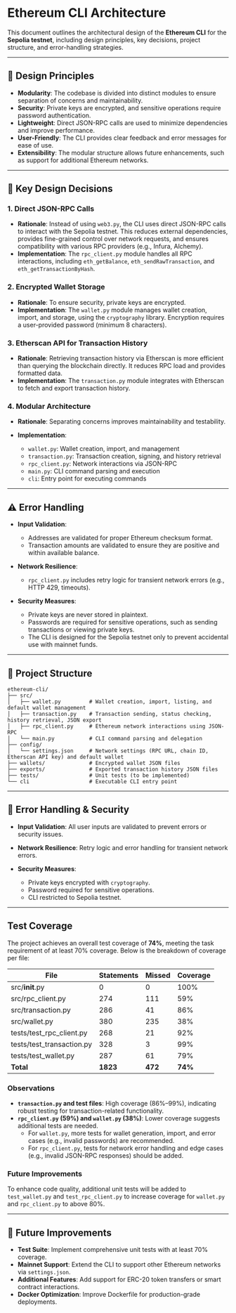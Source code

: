 # Ethereum CLI Architecture

This document outlines the architectural design of the **Ethereum CLI** for the **Sepolia testnet**, including design principles, key decisions, project structure, and error-handling strategies.

---

## 🎯 Design Principles

* **Modularity**: The codebase is divided into distinct modules to ensure separation of concerns and maintainability.
* **Security**: Private keys are encrypted, and sensitive operations require password authentication.
* **Lightweight**: Direct JSON-RPC calls are used to minimize dependencies and improve performance.
* **User-Friendly**: The CLI provides clear feedback and error messages for ease of use.
* **Extensibility**: The modular structure allows future enhancements, such as support for additional Ethereum networks.

---

## 🔑 Key Design Decisions

### 1. Direct JSON-RPC Calls

* **Rationale**: Instead of using `web3.py`, the CLI uses direct JSON-RPC calls to interact with the Sepolia testnet. This reduces external dependencies, provides fine-grained control over network requests, and ensures compatibility with various RPC providers (e.g., Infura, Alchemy).
* **Implementation**: The `rpc_client.py` module handles all RPC interactions, including `eth_getBalance`, `eth_sendRawTransaction`, and `eth_getTransactionByHash`.

### 2. Encrypted Wallet Storage

* **Rationale**: To ensure security, private keys are encrypted.
* **Implementation**: The `wallet.py` module manages wallet creation, import, and storage, using the `cryptography` library. Encryption requires a user-provided password (minimum 8 characters).

### 3. Etherscan API for Transaction History

* **Rationale**: Retrieving transaction history via Etherscan is more efficient than querying the blockchain directly. It reduces RPC load and provides formatted data.
* **Implementation**: The `transaction.py` module integrates with Etherscan to fetch and export transaction history.

### 4. Modular Architecture

* **Rationale**: Separating concerns improves maintainability and testability.
* **Implementation**:

  * `wallet.py`: Wallet creation, import, and management
  * `transaction.py`: Transaction creation, signing, and history retrieval
  * `rpc_client.py`: Network interactions via JSON-RPC
  * `main.py`: CLI command parsing and execution
  * `cli`: Entry point for executing commands

---

## ⚠️ Error Handling

* **Input Validation**:

  * Addresses are validated for proper Ethereum checksum format.
  * Transaction amounts are validated to ensure they are positive and within available balance.

* **Network Resilience**:

  * `rpc_client.py` includes retry logic for transient network errors (e.g., HTTP 429, timeouts).

* **Security Measures**:

  * Private keys are never stored in plaintext.
  * Passwords are required for sensitive operations, such as sending transactions or viewing private keys.
  * The CLI is designed for the Sepolia testnet only to prevent accidental use with mainnet funds.

---

## 📂 Project Structure

```
ethereum-cli/
├── src/
│   ├── wallet.py         # Wallet creation, import, listing, and default wallet management
│   ├── transaction.py    # Transaction sending, status checking, history retrieval, JSON export
│   ├── rpc_client.py     # Ethereum network interactions using JSON-RPC
│   └── main.py           # CLI command parsing and delegation
├── config/
│   └── settings.json     # Network settings (RPC URL, chain ID, Etherscan API key) and default wallet
├── wallets/              # Encrypted wallet JSON files
├── exports/              # Exported transaction history JSON files
├── tests/                # Unit tests (to be implemented)
└── cli                   # Executable CLI entry point
```

---

## 🔐 Error Handling & Security

* **Input Validation**: All user inputs are validated to prevent errors or security issues.
* **Network Resilience**: Retry logic and error handling for transient network errors.
* **Security Measures**:

  * Private keys encrypted with `cryptography`.
  * Password required for sensitive operations.
  * CLI restricted to Sepolia testnet.

---

## Test Coverage

The project achieves an overall test coverage of **74%**, meeting the task requirement of at least 70% coverage. Below is the breakdown of coverage per file:

| File                     | Statements | Missed | Coverage |
|--------------------------|------------|--------|----------|
| src/__init__.py          | 0          | 0      | 100%     |
| src/rpc_client.py        | 274        | 111    | 59%      |
| src/transaction.py       | 286        | 41     | 86%      |
| src/wallet.py            | 380        | 235    | 38%      |
| tests/test_rpc_client.py | 268        | 21     | 92%      |
| tests/test_transaction.py| 328        | 3      | 99%      |
| tests/test_wallet.py     | 287        | 61     | 79%      |
| **Total**                | **1823**   | **472**| **74%**  |

### Observations
- **`transaction.py` and test files**: High coverage (86%–99%), indicating robust testing for transaction-related functionality.
- **`rpc_client.py` (59%) and `wallet.py` (38%)**: Lower coverage suggests additional tests are needed.
  - For `wallet.py`, more tests for wallet generation, import, and error cases (e.g., invalid passwords) are recommended.
  - For `rpc_client.py`, tests for network error handling and edge cases (e.g., invalid JSON-RPC responses) should be added.

### Future Improvements
To enhance code quality, additional unit tests will be added to `test_wallet.py` and `test_rpc_client.py` to increase coverage for `wallet.py` and `rpc_client.py` to above 80%.

---


## 🚀 Future Improvements

* **Test Suite**: Implement comprehensive unit tests with at least 70% coverage.
* **Mainnet Support**: Extend the CLI to support other Ethereum networks via `settings.json`.
* **Additional Features**: Add support for ERC-20 token transfers or smart contract interactions.
* **Docker Optimization**: Improve Dockerfile for production-grade deployments.
